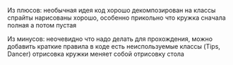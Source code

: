 Из плюсов:
необычная идея
код хорошо декомпозирован на классы
спрайты нарисованы хорошо, особенно прикольно что кружка сначала полная а потом пустая

Из минусов:
неочевидно что надо делать для прохождения, можно добавить краткие правила
в коде есть неиспользуемые классы (Tips, Dancer)
отрисовка кружки меняет собой отрисовку стола